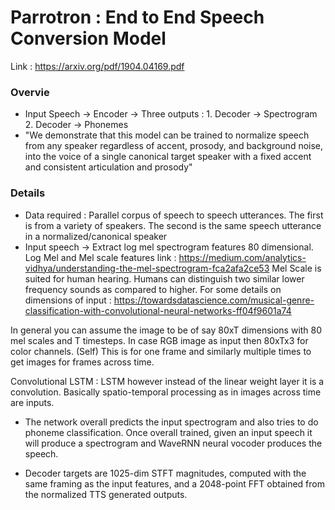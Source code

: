 # Parrotron : End to End Speech Conversion Model

Link : https://arxiv.org/pdf/1904.04169.pdf

### Overvie

* Input Speech -> Encoder -> Three outputs : 1. Decoder -> Spectrogram 2. Decoder -> Phonemes
* "We demonstrate that this model
can be trained to normalize speech from any speaker regardless
of accent, prosody, and background noise, into the voice of a
single canonical target speaker with a fixed accent and consistent
articulation and prosody"

### Details

* Data required : Parallel corpus of speech to speech utterances. The first is from a variety of speakers. The second is the same speech utterance in a normalized/canonical speaker
* Input speech -> Extract log mel spectrogram features 80 dimensional.
Log Mel and Mel scale features link : https://medium.com/analytics-vidhya/understanding-the-mel-spectrogram-fca2afa2ce53
Mel Scale is suited for human hearing. Humans can distinguish two similar lower frequency sounds as compared to higher.
For some details on dimensions of input : https://towardsdatascience.com/musical-genre-classification-with-convolutional-neural-networks-ff04f9601a74

In general you can assume the image to be of say 80xT dimensions with 80 mel scales and T timesteps. In case RGB image as input then 80xTx3 for color channels. (Self) This is for one frame and similarly multiple times to get images for frames across time.

Convolutional LSTM : LSTM however instead of the linear weight layer it is a convolution. Basically spatio-temporal processing as in images across time are inputs.

* The network overall predicts the input spectrogram and also tries to do phoneme classification. Once overall trained, given an input speech it will produce a spectrogram and WaveRNN neural vocoder produces the speech.

* Decoder targets are  1025-dim STFT magnitudes, computed
with the same framing as the input features, and a 2048-point
FFT obtained from the normalized TTS generated outputs.
